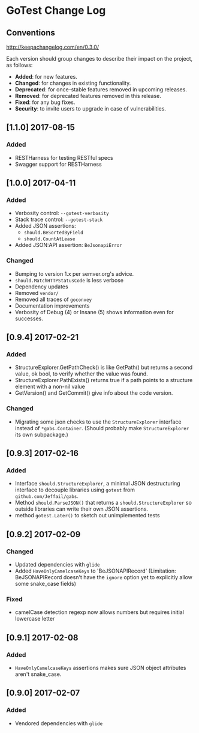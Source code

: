 # GoTest Change Log

## Conventions
http://keepachangelog.com/en/0.3.0/

Each version should group changes to describe their impact on the project, as follows:
- **Added**: for new features.
- **Changed**: for changes in existing functionality.
- **Deprecated**: for once-stable features removed in upcoming releases.
- **Removed**: for deprecated features removed in this release.
- **Fixed**: for any bug fixes.
- **Security**: to invite users to upgrade in case of vulnerabilities.

## [1.1.0] 2017-08-15
### Added
- RESTHarness for testing RESTful specs
- Swagger support for RESTHarness

## [1.0.0] 2017-04-11
### Added
- Verbosity control: `--gotest-verbosity`
- Stack trace control: `--gotest-stack`
- Added JSON assertions:
  - `should.BeSortedByField`
  - `should.CountAtLease`
- Added JSON:API assertion: `BeJsonapiError`
### Changed
- Bumping to version 1.x per semver.org's advice.
- `should.MatchHTTPStatusCode` is less verbose
- Dependency updates
- Removed `vendor/`
- Removed all traces of `goconvey`
- Documentation improvements
- Verbosity of Debug (4) or Insane (5) shows information even for successes.


## [0.9.4] 2017-02-21
### Added
- StructureExplorer.GetPathCheck() is like GetPath() but returns a second value, ok bool, to verify whether the value was found.
- StructureExplorer.PathExists() returns true if a path points to a structure element with a non-nil value
- GetVersion() and GetCommit() give info about the code version.
### Changed
- Migrating some json checks to use the `StructureExplorer` interface instead of `*gabs.Container`. (Should probably make `StructureExplorer` its own subpackage.)

## [0.9.3] 2017-02-16
### Added
- Interface `should.StructureExplorer`, a minimal JSON destructuring interface to decouple libraries using `gotest` from `github.com/Jeffail/gabs`.
- Method `should.ParseJSON()` that returns a `should.StructureExplorer` so outside libraries can write their own JSON assertions.
- method `gotest.Later()` to sketch out unimplemented tests

## [0.9.2] 2017-02-09
### Changed
- Updated dependencies with `glide`
- Added `HaveOnlyCamelcaseKeys` to 'BeJSONAPIRecord' (Limitation: BeJSONAPIRecord doesn't have the `ignore` option yet to explicitly allow some snake_case fields)

### Fixed
- camelCase detection regexp now allows numbers but requires initial lowercase letter

## [0.9.1] 2017-02-08
### Added
- `HaveOnlyCamelcaseKeys` assertions makes sure JSON object attributes aren't snake_case.

## [0.9.0] 2017-02-07
### Added
- Vendored dependencies with `glide`
